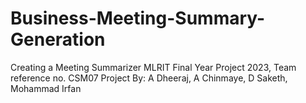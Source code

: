 # Business-Meeting-Summary-Generation
Creating a Meeting Summarizer 
MLRIT Final Year Project 2023, Team reference no. CSM07
Project By: A Dheeraj, A Chinmaye, D Saketh, Mohammad Irfan

